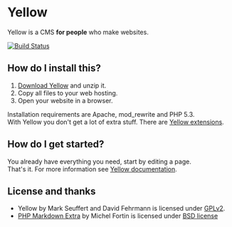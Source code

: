 Yellow
======

Yellow is a CMS **for people** who make websites.

[![Build Status](https://secure.travis-ci.org/markseu/yellowcms.png)](https://travis-ci.org/markseu/yellowcms)

How do I install this?
----------------------
1. [Download Yellow](https://github.com/markseu/yellowcms/archive/master.zip) and unzip it.  
2. Copy all files to your web hosting.  
3. Open your website in a browser.

Installation requirements are Apache, mod_rewrite and PHP 5.3.  
With Yellow you don't get a lot of extra stuff. There are [Yellow extensions](https://github.com/markseu/yellowcms-extensions/blob/master/README.md).

How do I get started?
----------------------
You already have everything you need, start by editing a page.  
That's it. For more information see [Yellow documentation](https://github.com/markseu/yellowcms-extensions/blob/master/documentation/README.md).

License and thanks
------------------
* Yellow by Mark Seuffert and David Fehrmann is licensed under [GPLv2](http://opensource.org/licenses/GPL-2.0). 
* [PHP Markdown Extra](https://github.com/michelf/php-markdown) by Michel Fortin is licensed under [BSD license](http://opensource.org/licenses/BSD-3-Clause)